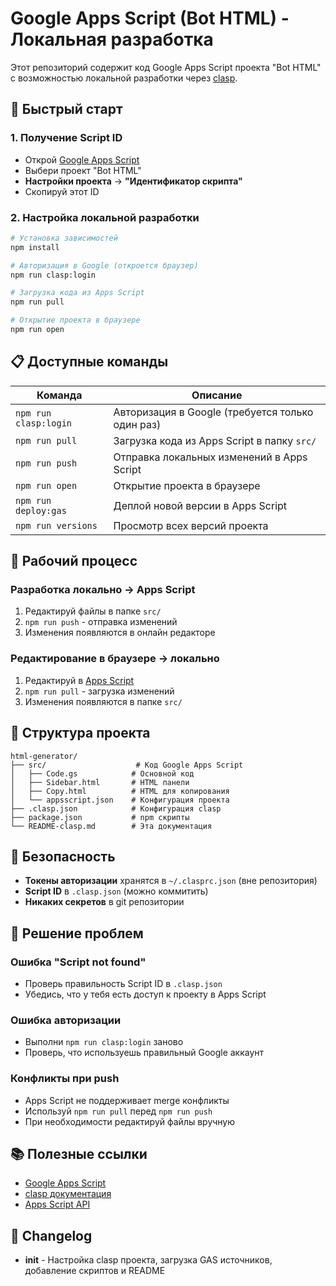# Google Apps Script (Bot HTML) - Локальная разработка

Этот репозиторий содержит код Google Apps Script проекта "Bot HTML" с возможностью локальной разработки через [clasp](https://github.com/google/clasp).

## 🚀 Быстрый старт

### 1. Получение Script ID
- Открой [Google Apps Script](https://script.google.com)
- Выбери проект "Bot HTML"
- **Настройки проекта** → **"Идентификатор скрипта"**
- Скопируй этот ID

### 2. Настройка локальной разработки

```bash
# Установка зависимостей
npm install

# Авторизация в Google (откроется браузер)
npm run clasp:login

# Загрузка кода из Apps Script
npm run pull

# Открытие проекта в браузере
npm run open
```

## 📋 Доступные команды

| Команда | Описание |
|---------|----------|
| `npm run clasp:login` | Авторизация в Google (требуется только один раз) |
| `npm run pull` | Загрузка кода из Apps Script в папку `src/` |
| `npm run push` | Отправка локальных изменений в Apps Script |
| `npm run open` | Открытие проекта в браузере |
| `npm run deploy:gas` | Деплой новой версии в Apps Script |
| `npm run versions` | Просмотр всех версий проекта |

## 🔄 Рабочий процесс

### Разработка локально → Apps Script
1. Редактируй файлы в папке `src/`
2. `npm run push` - отправка изменений
3. Изменения появляются в онлайн редакторе

### Редактирование в браузере → локально
1. Редактируй в [Apps Script](https://script.google.com)
2. `npm run pull` - загрузка изменений
3. Изменения появляются в папке `src/`

## 📁 Структура проекта

```
html-generator/
├── src/                    # Код Google Apps Script
│   ├── Code.gs            # Основной код
│   ├── Sidebar.html       # HTML панели
│   ├── Copy.html          # HTML для копирования
│   └── appsscript.json    # Конфигурация проекта
├── .clasp.json            # Конфигурация clasp
├── package.json           # npm скрипты
└── README-clasp.md        # Эта документация
```

## 🔐 Безопасность

- **Токены авторизации** хранятся в `~/.clasprc.json` (вне репозитория)
- **Script ID** в `.clasp.json` (можно коммитить)
- **Никаких секретов** в git репозитории

## 🐛 Решение проблем

### Ошибка "Script not found"
- Проверь правильность Script ID в `.clasp.json`
- Убедись, что у тебя есть доступ к проекту в Apps Script

### Ошибка авторизации
- Выполни `npm run clasp:login` заново
- Проверь, что используешь правильный Google аккаунт

### Конфликты при push
- Apps Script не поддерживает merge конфликты
- Используй `npm run pull` перед `npm run push`
- При необходимости редактируй файлы вручную

## 📚 Полезные ссылки

- [Google Apps Script](https://script.google.com)
- [clasp документация](https://github.com/google/clasp)
- [Apps Script API](https://developers.google.com/apps-script/api)

## 🔄 Changelog

- **init** - Настройка clasp проекта, загрузка GAS источников, добавление скриптов и README
